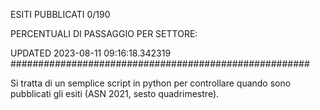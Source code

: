 ESITI PUBBLICATI 0/190 

PERCENTUALI DI PASSAGGIO PER SETTORE:

UPDATED 2023-08-11 09:16:18.342319
###################################################### 

Si tratta di un semplice script in python per controllare quando sono pubblicati gli esiti (ASN 2021, sesto quadrimestre).

